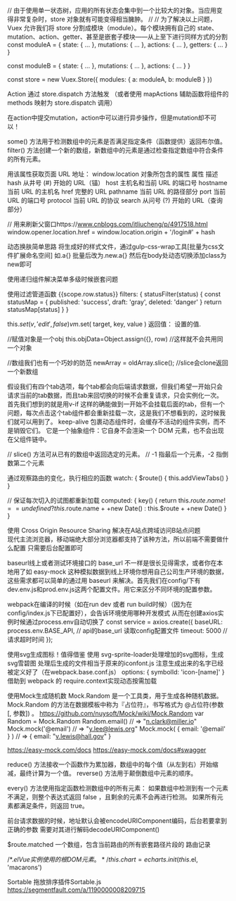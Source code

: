 // 由于使用单一状态树，应用的所有状态会集中到一个比较大的对象。当应用变得非常复杂时，store 对象就有可能变得相当臃肿。
//
// 为了解决以上问题，Vuex 允许我们将 store 分割成模块（module）。每个模块拥有自己的 state、mutation、action、getter、甚至是嵌套子模块——从上至下进行同样方式的分割
const moduleA = {
  state: { ... },
  mutations: { ... },
  actions: { ... },
  getters: { ... }
}

const moduleB = {
  state: { ... },
  mutations: { ... },
  actions: { ... }
}

const store = new Vuex.Store({
  modules: {
    a: moduleA,
    b: moduleB
  }
})

Action 通过 store.dispatch 方法触发
（或者使用 mapActions 辅助函数将组件的 methods 映射为 store.dispatch 调用）

在action中提交mutation，action中可以进行异步操作，但是mutation却不可以！

some() 方法用于检测数组中的元素是否满足指定条件（函数提供）返回布尔值。
filter() 方法创建一个新的数组，新数组中的元素是通过检查指定数组中符合条件的所有元素。

用该属性获取页面 URL 地址：
window.location 对象所包含的属性
属性	描述
hash	从井号 (#) 开始的 URL（锚）
host	主机名和当前 URL 的端口号
hostname	当前 URL 的主机名
href	完整的 URL
pathname	当前 URL 的路径部分
port	当前 URL 的端口号
protocol	当前 URL 的协议
search	从问号 (?) 开始的 URL（查询部分）

 // 用来刷新父窗口https://www.cnblogs.com/itliucheng/p/4917518.html
 window.opener.location.href = window.location.origin + '/login#' + hash
 
 动态换肤简单思路
 将生成好的样式文件，通过gulp-css-wrap工具[批量为css文件扩展命名空间]
 如.a{} 批量后改为.new.a{}
 然后在body处动态切换添加class为new即可
 
 使用递归组件解决菜单多级时候嵌套问题
 
 使用过滤管道函数
 <el-tag :type="scope.row.status | statusFilter">{{scope.row.status}}</el-tag>
 filters: {
     statusFilter(status) {
       const statusMap = {
         published: 'success',
         draft: 'gray',
         deleted: 'danger'
       }
       return statusMap[status]
     }
   }
   
  this.$set(v, 'edit', false) 
  vm.$set( target, key, value ) 
  返回值： 设置的值.

//赋值对象是一个obj
this.objData=Object.assign({}, row) //这样就不会共用同一个对象

//数组我们也有一个巧妙的防范
newArray = oldArray.slice(); //slice会clone返回一个新数组

假设我们有四个tab选项，每个tab都会向后端请求数据，但我们希望一开始只会请求当前的tab数据，而且tab来回切换的时候不会重复请求，只会实例化一次。首先我们想到的就是用v-if 这样的确能做到一开始不会挂载后面的tab，但有一个问题，每次点击这个tab组件都会重新挂载一次，这是我们不想看到的，这时候我们就可以用到<keep-alive>了。
keep-alive 
包裹动态组件时，会缓存不活动的组件实例，而不是销毁它们。 它是一个抽象组件：它自身不会渲染一个 DOM 元素，也不会出现在父组件链中。

// slice() 方法可从已有的数组中返回选定的元素。
// -1 指最后一个元素，-2 指倒数第二个元素

通过观察路由的变化，执行相应的函数
  watch: {
    $route() {
      this.addViewTabs()
    }
  }
  
  // 保证每次切入的试图都重新加载
<router-view :key="key"></router-view> 
computed: {
    key() {
      return this.$route.name !== undefined ? this.$route.name + +new Date() : this.$route + +new Date()
    }
  }
  
使用 Cross Origin Resource Sharing 解决在A站点跨域访问B站点问题  
现代主流浏览器，移动端绝大部分浏览器都支持了该种方法，所以前端不需要做什么配置
只需要后台配置即可

baseurl线上或者测试环境接口的 base_url 不一样是很长见得需求，或者你在本地用了如 easy-mock 这种模拟数据到线上环境你想用自己公司生产环境的数据，这些需求都可以简单的通过用 baseurl 来解决。首先我们在config/下有dev.env.js和prod.env.js这两个配置文件。用它来区分不同环境的配置参数。

webpack在编译的时候（如在run dev 或者 run build时候）（因为在config/index.js下已配置好），会告诉环境使用哪种开发模式
从而在创建axios实例时候通过process.env自动切换了
const service = axios.create({
  baseURL: process.env.BASE_API, // api的base_url 读取config配置文件
  timeout: 5000                  // 请求超时时间
});

使用svg生成图标！值得借鉴
使用 svg-sprite-loader处理增加的svg图标，生成svg雪碧图
处理后生成的文件相当于原来的iconfont.js
注意生成出来的名字已经被定义好了（在webpack.base.conf.js）
 options: {
          symbolId: 'icon-[name]'
        }
借助到 webpack 的 require.context实现动态按需加载

使用Mock生成随机数
Mock.Random 是一个工具类，用于生成各种随机数据。
Mock.Random 的方法在数据模板中称为『占位符』，书写格式为 @占位符(参数 [, 参数]) 。
https://github.com/nuysoft/Mock/wiki/Mock.Random
var Random = Mock.Random
Random.email()
// => "n.clark@miller.io"
Mock.mock('@email')
// => "y.lee@lewis.org"
Mock.mock( { email: '@email' } )
// => { email: "v.lewis@hall.gov" }

https://easy-mock.com/docs
https://easy-mock.com/docs#swagger

reduce() 方法接收一个函数作为累加器，数组中的每个值（从左到右）开始缩减，最终计算为一个值。
reverse() 方法用于颠倒数组中元素的顺序。

every() 方法使用指定函数检测数组中的所有元素：
如果数组中检测到有一个元素不满足，则整个表达式返回 false ，且剩余的元素不会再进行检测。
如果所有元素都满足条件，则返回 true。

前台请求数据的时候，地址默认会被encodeURIComponent编码，后台若要拿到正确的参数
需要对其进行解码decodeURIComponent()

$route.matched
一个数组，包含当前路由的所有嵌套路径片段的 路由记录

/*.$el Vue 实例使用的根 DOM 元素。*/
 this.chart = echarts.init(this.$el, 'macarons')
 
 Sortable
 拖放排序插件Sortable.js
 https://segmentfault.com/a/1190000008209715